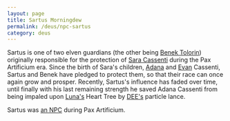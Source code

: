```yaml
---
layout: page
title: Sartus Morningdew
permalink: /deus/npc-sartus
category: deus
---
```

Sartus is one of two elven guardians (the other being [Benek Tolorin](npc-benek)) originally responsible for the protection of [Sara Cassenti](/pax/pcs/sara.html) during the Pax Artificium era. Since the birth of Sara's children, [Adana](npc-adana) and [Evan](npc-evan) Cassenti, Sartus and Benek have pledged to protect them, so that their race can once again grow and prosper. Recently, Sartus's influence has faded over time, until finally with his last remaining strength he saved Adana Cassenti from being impaled upon [Luna's](npc-luna) Heart Tree by [DEE's](char-public-griffin) particle lance.

Sartus was [an NPC](http://restlesswarrior.com/pax/npcs/sartus.html) during Pax Artificium.
